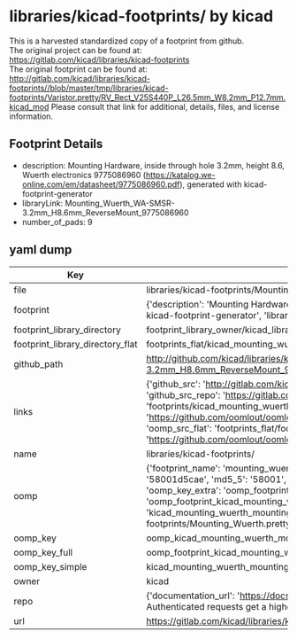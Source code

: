 # libraries/kicad-footprints/ by kicad  
This is a harvested standardized copy of a footprint from github.  
The original project can be found at:  
https://gitlab.com/kicad/libraries/kicad-footprints  
The original footprint can be found at:
http://gitlab.com/kicad/libraries/kicad-footprints//blob/master/tmp/libraries/kicad-footprints/Varistor.pretty/RV_Rect_V25S440P_L26.5mm_W8.2mm_P12.7mm.kicad_mod
Please consult that link for additional, details, files, and license information.  
## Footprint Details
* description: Mounting Hardware, inside through hole 3.2mm, height 8.6, Wuerth electronics 9775086960 (https://katalog.we-online.com/em/datasheet/9775086960.pdf), generated with kicad-footprint-generator  
* libraryLink: Mounting_Wuerth_WA-SMSR-3.2mm_H8.6mm_ReverseMount_9775086960  
* number_of_pads: 9  
## yaml dump  
| Key | Value |  
| --- | --- |  
| file | libraries/kicad-footprints/Mounting_Wuerth.pretty/Mounting_Wuerth_WA-SMSR-3.2mm_H8.6mm_ReverseMount_9775086960.kicad_mod |  
| footprint | {'description': 'Mounting Hardware, inside through hole 3.2mm, height 8.6, Wuerth electronics 9775086960 (https://katalog.we-online.com/em/datasheet/9775086960.pdf), generated with kicad-footprint-generator', 'libraryLink': 'Mounting_Wuerth_WA-SMSR-3.2mm_H8.6mm_ReverseMount_9775086960', 'number_of_pads': 9} |  
| footprint_library_directory | footprint_library_owner/kicad_libraries/kicad-footprints/ |  
| footprint_library_directory_flat | footprints_flat/kicad_mounting_wuerth_mounting_wuerth_wa_smsr_3_2mm_h8_6mm_reversemount_9775086960/working |  
| github_path | http://github.com/kicad/libraries/kicad-footprints//blob/master/tmp/libraries/kicad-footprints/Mounting_Wuerth.pretty/Mounting_Wuerth_WA-SMSR-3.2mm_H8.6mm_ReverseMount_9775086960.kicad_mod |  
| links | {'github_src': 'http://gitlab.com/kicad/libraries/kicad-footprints//blob/master/tmp/libraries/kicad-footprints/Varistor.pretty/RV_Rect_V25S440P_L26.5mm_W8.2mm_P12.7mm.kicad_mod', 'github_src_repo': 'https://gitlab.com/kicad/libraries/kicad-footprints', 'oomp_bot': 'footprints/kicad_mounting_wuerth_mounting_wuerth_wa_smsr_3_2mm_h8_6mm_reversemount_9775086960/working', 'oomp_bot_github': 'https://github.com/oomlout/oomlout_oomp_footprint_bot/tree/main/footprints/kicad_mounting_wuerth_mounting_wuerth_wa_smsr_3_2mm_h8_6mm_reversemount_9775086960/working', 'oomp_src_flat': 'footprints_flat/footprints_flat/kicad_mounting_wuerth_mounting_wuerth_wa_smsr_3_2mm_h8_6mm_reversemount_9775086960/working', 'oomp_src_flat_github': 'https://github.com/oomlout/oomlout_oomp_footprint_src/tree/main/footprints_flat/kicad_mounting_wuerth_mounting_wuerth_wa_smsr_3_2mm_h8_6mm_reversemount_9775086960/working'} |  
| name | libraries/kicad-footprints/ |  
| oomp | {'footprint_name': 'mounting_wuerth_wa_smsr_3_2mm_h8_6mm_reversemount_9775086960', 'library_name': 'mounting_wuerth', 'md5': '58001d5caeec01cbd76cbf54da13c83e', 'md5_10': '58001d5cae', 'md5_5': '58001', 'md5_6': '58001d', 'oomp_key': 'oomp_kicad_mounting_wuerth_mounting_wuerth_wa_smsr_3_2mm_h8_6mm_reversemount_9775086960', 'oomp_key_extra': 'oomp_footprint_kicad_mounting_wuerth_mounting_wuerth_wa_smsr_3_2mm_h8_6mm_reversemount_9775086960', 'oomp_key_full': 'oomp_footprint_kicad_mounting_wuerth_mounting_wuerth_wa_smsr_3_2mm_h8_6mm_reversemount_9775086960_58001d', 'oomp_key_simple': 'kicad_mounting_wuerth_mounting_wuerth_wa_smsr_3_2mm_h8_6mm_reversemount_9775086960', 'original_filename': 'libraries/kicad-footprints/Mounting_Wuerth.pretty/Mounting_Wuerth_WA-SMSR-3.2mm_H8.6mm_ReverseMount_9775086960.kicad_mod', 'owner_name': 'kicad'} |  
| oomp_key | oomp_kicad_mounting_wuerth_mounting_wuerth_wa_smsr_3_2mm_h8_6mm_reversemount_9775086960 |  
| oomp_key_full | oomp_footprint_kicad_mounting_wuerth_mounting_wuerth_wa_smsr_3_2mm_h8_6mm_reversemount_9775086960 |  
| oomp_key_simple | kicad_mounting_wuerth_mounting_wuerth_wa_smsr_3_2mm_h8_6mm_reversemount_9775086960 |  
| owner | kicad |  
| repo | {'documentation_url': 'https://docs.github.com/rest/overview/resources-in-the-rest-api#rate-limiting', 'message': "API rate limit exceeded for 84.66.173.59. (But here's the good news: Authenticated requests get a higher rate limit. Check out the documentation for more details.)"} |  
| url | https://gitlab.com/kicad/libraries/kicad-footprints |  

